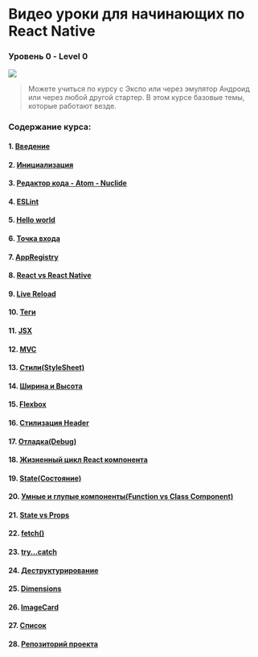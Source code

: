 #  Bидео уроки для начинающих по React Native 
### Уровень 0 - Level 0 

<img src="./init.gif" >

> Можете учиться по курсу с Экспо или через эмулятор Андроид или через любой другой стартер. В этом курсе базовые темы, которые работают везде.

### Содержание курса:

#### 1. [Введение](https://youtu.be/tz_pOxQFcdo)

#### 2. [Инициализация](https://youtu.be/2qqyDTy4HBs)

#### 3. [Редактор кода - Atom - Nuclide](https://youtu.be/IUvoqkFTc-c)

#### 4. [ESLint](https://youtu.be/9M8vC80Qi2o)

#### 5. [Hello world](https://youtu.be/has8w-mzVSM)

#### 6. [Точка входа](https://youtu.be/Iw8tKp0ALkA)

#### 7. [AppRegistry](https://youtu.be/IHThgXE5U1c)

#### 8. [React vs React Native](https://youtu.be/QdJGtUfkvfA)

#### 9. [Live Reload](https://youtu.be/uISgghCjL38)

#### 10. [Теги](https://youtu.be/SZg_jgnc7Xw)

#### 11. [JSX](https://youtu.be/fg_YpbzRHmQ)

#### 12. [MVC](https://youtu.be/PQV4J-pOHPw)

#### 13. [Стили(StyleSheet)](https://youtu.be/vZpjqARPhFA)

#### 14. [Ширина и Высота](https://youtu.be/XehdxK1jkFk)

#### 15. [Flexbox](https://youtu.be/PF1kzcGdN7E)

#### 16. [Стилизация Header](https://youtu.be/dPynUHhrsB0)

#### 17. [Отладка(Debug)](https://youtu.be/7tb8JE0-yb4)

#### 18. [Жизненный цикл React компонента](https://youtu.be/4xjWX3oRQoc)

#### 19. [State(Состояние)](https://youtu.be/4sRGK632S5I)

#### 20. [Умные и глупые компоненты(Function vs Class Component)](https://youtu.be/S2hQ_Tu39jo)

#### 21. [State vs Props](https://youtu.be/vYuHeYxaJQU)

#### 22. [fetch()](https://youtu.be/MHCrQExp3S4)

#### 23. [try...catch](https://youtu.be/fr1TK-sMKww)

#### 24. [Деструктурирование](https://youtu.be/z2cAFj7hfXU)

#### 25. [Dimensions](https://youtu.be/Hjomif085Ec)

#### 26. [ImageCard](https://youtu.be/anVgDcngW8I)

#### 27. [Список](https://youtu.be/EVOJpfQU3zE)

#### 28. [Репозиторий проекта](https://youtu.be/Uqhh9l_ImLg)
